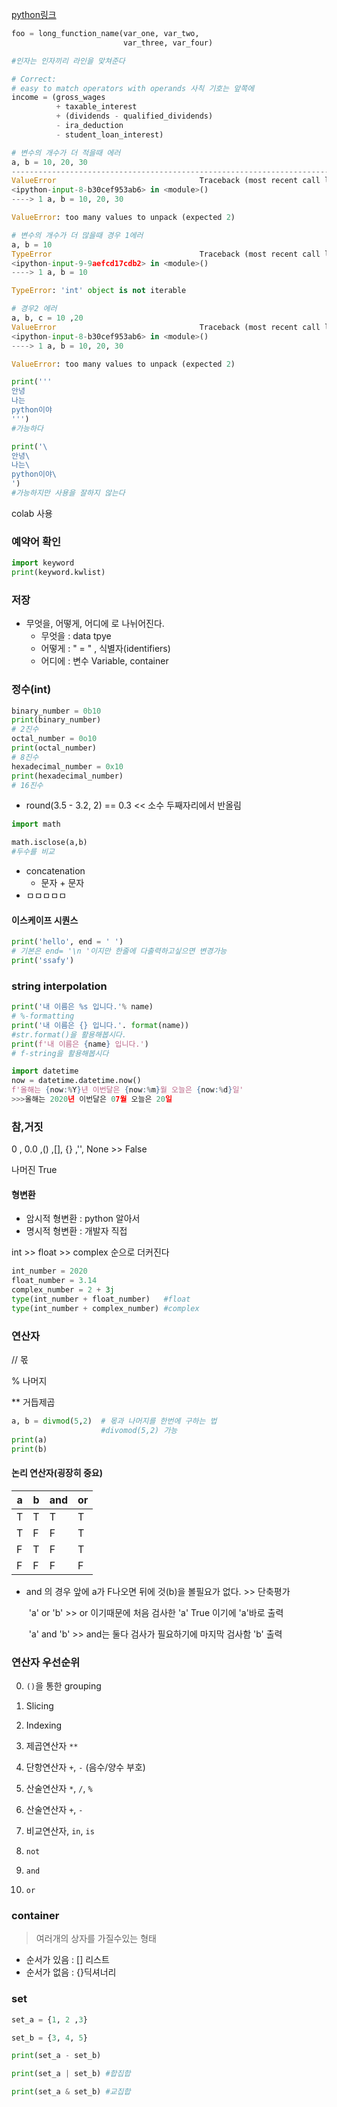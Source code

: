 [python링크](https://www.python.org/dev/peps/pep-0008)



```python
foo = long_function_name(var_one, var_two,
                         var_three, var_four)

#인자는 인자끼리 라인을 맞쳐준다
```

```python
# Correct:
# easy to match operators with operands 사칙 기호는 앞쪽에
income = (gross_wages
          + taxable_interest
          + (dividends - qualified_dividends)
          - ira_deduction
          - student_loan_interest)
```

```python
# 변수의 개수가 더 적을때 에러
a, b = 10, 20, 30
---------------------------------------------------------------------------
ValueError                                Traceback (most recent call last)
<ipython-input-8-b30cef953ab6> in <module>()
----> 1 a, b = 10, 20, 30

ValueError: too many values to unpack (expected 2)
```

```python
# 변수의 개수가 더 많을때 경우 1에러
a, b = 10
TypeError                                 Traceback (most recent call last)
<ipython-input-9-9aefcd17cdb2> in <module>()
----> 1 a, b = 10

TypeError: 'int' object is not iterable

```

```python
# 경우2 에러
a, b, c = 10 ,20
ValueError                                Traceback (most recent call last)
<ipython-input-8-b30cef953ab6> in <module>()
----> 1 a, b = 10, 20, 30

ValueError: too many values to unpack (expected 2)
```



```python
print('''
안녕
나는
python이야
''')
#가능하다

print('\
안녕\
나는\
python이야\
')
#가능하지만 사용을 잘하지 않는다

```

colab 사용



### 예약어 확인

``` python
import keyword
print(keyword.kwlist)
```



### 저장

* 무엇을, 어떻게, 어디에 로 나뉘어진다.
  * 무엇을 : data tpye
  * 어떻게 : " = " , 식별자(identifiers)
  * 어디에 : 변수 Variable, container 

### 정수(int)

``` python
binary_number = 0b10
print(binary_number)
# 2진수
octal_number = 0o10
print(octal_number)
# 8진수
hexadecimal_number = 0x10
print(hexadecimal_number)
# 16진수
```

* round(3.5 - 3.2, 2) == 0.3  << 소수 두째자리에서 반올림

```python
import math

math.isclose(a,b)
#두수를 비교
```



* concatenation
  * 문자 + 문자
* ㅁㅁㅁㅁㅁ



#### 이스케이프 시퀀스

```python
print('hello', end = ' ')
# 기본은 end= '\n '이지만 한줄에 다출력하고싶으면 변경가능
print('ssafy')
```



### string interpolation

```python
print('내 이름은 %s 입니다.'% name)
# %-formatting
print('내 이름은 {} 입니다.'. format(name))
#str.format()을 활용해봅시다.
print(f'내 이름은 {name} 입니다.')
# f-string을 활용해봅시다
```



```python
import datetime
now = datetime.datetime.now()
f'올해는 {now:%Y}년 이번달은 {now:%m}월 오늘은 {now:%d}일'
>>>올해는 2020년 이번달은 07월 오늘은 20일
```



### 참,거짓

 0 , 0.0 ,() ,[], {} ,'', None >> False

나머진 True 

#### 형변환

* 암시적 형변환 : python 알아서
* 명시적 형변환 : 개발자 직접



int  >>  float  >>  complex 순으로 더커진다

```python
int_number = 2020
float_number = 3.14
complex_number = 2 + 3j
type(int_number + float_number)   #float
type(int_number + complex_number) #complex

```

### 연산자

// 몫

% 나머지

** 거듭제곱



```python
a, b = divmod(5,2)  # 몫과 나머지를 한번에 구하는 법
					#divomod(5,2) 가능
print(a)
print(b)
```



#### 논리 연산자(굉장히 중요)

| a    | b    | and  | or   |
| ---- | ---- | ---- | ---- |
| T    | T    | T    | T    |
| T    | F    | F    | T    |
| F    | T    | F    | T    |
| F    | F    | F    | F    |

* and 의 경우 앞에 a가 F나오면 뒤에 것(b)을 볼필요가 없다. >> 단축평가

  ​	'a' or 'b'    >>  or 이기때문에 처음 검사한 'a' True 이기에  'a'바로 출력

  ​	'a' and 'b' >>  and는 둘다 검사가 필요하기에 마지막 검사함 'b' 출력



###  연산자 우선순위



0. `()`을 통한 grouping

1.  Slicing

2. Indexing

3. 제곱연산자  `**`

4. 단항연산자   `+`, `-` (음수/양수 부호)

5. 산술연산자  `*`, `/`, `%`
6. 산술연산자 `+`, `-`
7. 비교연산자, `in`, `is`

8. `not`

9. `and` 

10. `or`



### container

> 여러개의 상자를 가질수있는 형태

* 순서가 있음 :  [] 리스트
* 순서가 없음 :  {}딕셔너리



### set

```python
set_a = {1, 2 ,3}

set_b = {3, 4, 5}

print(set_a - set_b) 

print(set_a | set_b) #합집합

print(set_a & set_b) #교집합
```

